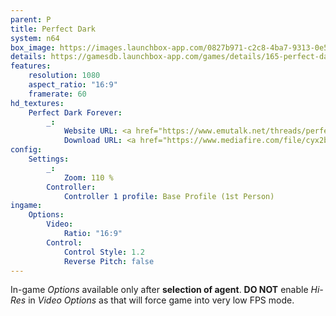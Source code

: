 ```yaml
---
parent: P
title: Perfect Dark
system: n64
box_image: https://images.launchbox-app.com/0827b971-c2c8-4ba7-9313-0e51e75eb496.jpg
details: https://gamesdb.launchbox-app.com/games/details/165-perfect-dark
features:
    resolution: 1080
    aspect_ratio: "16:9"
    framerate: 60
hd_textures:
    Perfect Dark Forever:
        _:
            Website URL: <a href="https://www.emutalk.net/threads/perfect-dark-texture-pack-wip-perfect-dark-forever.57318/" target="_blank">Link</a>
            Download URL: <a href="https://www.mediafire.com/file/cyx2bnf7ujm9mm7/Perfect+Dark+Forever+0.6g+GLN64+Rev+2b.7z/file" target="_blank">Link</a>
config:
    Settings:
        _:
            Zoom: 110 %
        Controller:
            Controller 1 profile: Base Profile (1st Person)
ingame:
    Options:
        Video:
            Ratio: "16:9"
        Control:
            Control Style: 1.2
            Reverse Pitch: false
---
```

In-game *Options* available only after **selection of agent**.
**DO NOT** enable *Hi-Res* in *Video Options* as that will 
force game into very low FPS mode.
